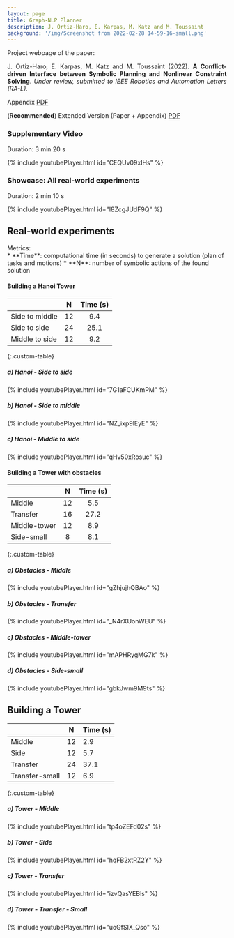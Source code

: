 ```yaml
---
layout: page
title: Graph-NLP Planner
description: J. Ortiz-Haro, E. Karpas, M. Katz and M. Toussaint 
background: '/img/Screenshot from 2022-02-28 14-59-16-small.png'
---
```


<style>
.mydiv {

  text-align: justify;
  text-justify: inter-word;

}
</style>

Project webpage of the paper:

<div class="mydiv">
J. Ortiz-Haro, E. Karpas, M. Katz and M. Toussaint (2022). <b>A Conflict-driven Interface between Symbolic Planning and Nonlinear Constraint Solving</b>. <i>Under review, submitted to IEEE Robotics and Automation Letters (RA-L).</i>
</div>

<!-- Paper Preprint (8 pages) <a href="{{site.baseurl}}/assets/root.pdf">PDF</a> --> 

<!-- Appendix (4 pages) <a href="{{site.baseurl}}/assets/root.pdf">PDF</a> --> 


Appendix <a href="{{site.baseurl}}/assets/appendix.pdf">PDF</a> 


(**Recommended**) Extended Version (Paper + Appendix) <a href="{{site.baseurl}}/assets/root.pdf">PDF</a> 


<!-- ## Overview -->


### Supplementary Video 

Duration: 3 min 20 s

{% include youtubePlayer.html id="CEQUv09xIHs" %}


### Showcase: All real-world experiments 

Duration: 2 min 10 s

{% include youtubePlayer.html id="I8ZcgJUdF9Q" %}

## Real-world experiments


<p style="margin:0 0;">Metrics:</p>
* **Time**: computational time (in seconds) to generate a solution (plan of tasks and motions)
* **N**: number of symbolic actions of the found solution

#### Building a Hanoi Tower

|          | N | Time (s) |
|----------|:-----:|:------:|
| Side to middle | 12  | 9.4   |
| Side to side | 24   | 25.1    |
| Middle to side | 12   | 9.2    |
{:.custom-table}


##### a) Hanoi - Side to side 

{% include youtubePlayer.html id="7G1aFCUKmPM" %}

##### b) Hanoi - Side to middle

{% include youtubePlayer.html id="NZ_ixp9lEyE"  %}

##### c) Hanoi - Middle to side

{% include youtubePlayer.html id="qHv50xRosuc" %}

#### Building a Tower with obstacles


|          | N | Time (s) |
|----------|:-----:|:------:|
| Middle | 12  | 5.5    |
| Transfer | 16   | 27.2    |
| Middle-tower | 12   | 8.9    |
| Side-small | 8   | 8.1 |
{:.custom-table}



##### a) Obstacles - Middle

{% include youtubePlayer.html id="gZhjujhQBAo" %}

##### b) Obstacles - Transfer

{% include youtubePlayer.html id="_N4rXUonWEU" %}


##### c) Obstacles - Middle-tower

{% include youtubePlayer.html id="mAPHRygMG7k" %}

##### d) Obstacles - Side-small

{% include youtubePlayer.html id="gbkJwm9M9ts" %}


## Building a Tower 

|          | N | Time (s) |
|----------|-----|------|
| Middle | 12  | 2.9    |
| Side | 12   | 5.7    |
| Transfer | 24   | 37.1     |
| Transfer-small | 12   | 6.9    |
{:.custom-table}

##### a) Tower - Middle

{% include youtubePlayer.html id="tp4oZEFd02s" %}

##### b) Tower - Side

{% include youtubePlayer.html id="hqFB2xtRZ2Y" %}

##### c) Tower - Transfer
 
{% include youtubePlayer.html id="izvQasYEBls" %}


##### d) Tower - Transfer - Small
{% include youtubePlayer.html id="uoGfSIX_Qso" %}

